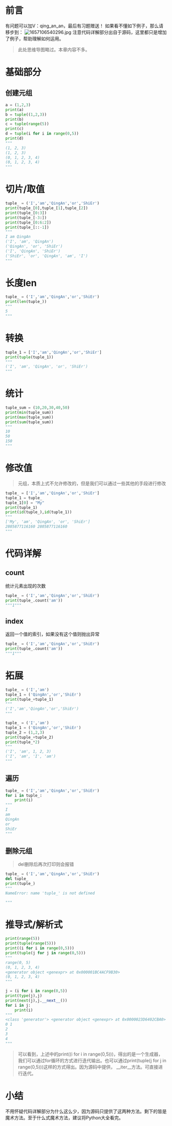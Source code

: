 # 前言
有问题可以加V：qing_an_an，最后有习题赠送！
如果看不懂如下例子，那么请移步到：
![1657106540296.jpg](https://cdn.nlark.com/yuque/0/2022/jpeg/25452484/1657106560610-b661c077-57c2-4333-a04b-be57b5a51b06.jpeg#clientId=u4d0176ef-f829-4&from=paste&height=152&id=dUjOd&name=1657106540296.jpg&originHeight=152&originWidth=151&originalType=binary&ratio=1&rotation=0&showTitle=false&size=20432&status=done&style=none&taskId=u42fce756-3cdf-4ee3-b17d-8df6e784146&title=&width=151)
注意代码详解部分出自于源码，这里都只是增加了例子，帮助理解如何运用。
> 此处思维导图略过。本章内容不多。

# 基础部分
## 创建元组
```python
a = (1,2,3)
print(a)
b = tuple((1,2,3))
print(b)
c = tuple(range(5))
print(c)
d = tuple(i for i in range(0,5))
print(d)
"""
(1, 2, 3)
(1, 2, 3)
(0, 1, 2, 3, 4)
(0, 1, 2, 3, 4)
"""
```
# 切片/取值
```python
tuple_ = ('I','am','QingAn','or','ShiEr')
print(tuple_[0],tuple_[1],tuple_[2])
print(tuple_[0:3])
print(tuple_[-3:])
print(tuple_[0:6:2])
print(tuple_[::-1])
"""
I am QingAn
('I', 'am', 'QingAn')
('QingAn', 'or', 'ShiEr')
('I', 'QingAn', 'ShiEr')
('ShiEr', 'or', 'QingAn', 'am', 'I')
"""
```
# 长度len
```python
tuple_ = ('I','am','QingAn','or','ShiEr')
print(len(tuple_))
"""
5
"""
```
# 转换
```python
tuple_1 = ['I','am','QingAn','or','ShiEr']
print(tuple(tuple_1))
"""
('I', 'am', 'QingAn', 'or', 'ShiEr')
"""
```
# 统计
```python
tuple_sum = (10,20,30,40,50)
print(min(tuple_sum))
print(max(tuple_sum))
print(sum(tuple_sum))
"""
10
50
150
"""
```
# 修改值
> 元组，本质上式不允许修改的，但是我们可以通过一些其他的手段进行修改

```python
tuple_ = ['I','am','QingAn','or','ShiEr']
tuple_1 = tuple_
tuple_1[0] = "My"
print(tuple_1)
print(id(tuple_),id(tuple_1))
"""
['My', 'am', 'QingAn', 'or', 'ShiEr']
2805877116160 2805877116160
"""
```
# 代码详解
## count
统计元素出现的次数
```python
tuple_ = ('I','am','QingAn','or','ShiEr')
print(tuple_.count('am'))
"""1"""
```
## index
返回一个值的索引，如果没有这个值则抛出异常
```python
tuple_ = ('I','am','QingAn','or','ShiEr')
print(tuple_.count('am'))
"""1"""
```
# 拓展
```python
tuple_ = ('I','am')
tuple_1 = ('QingAn','or','ShiEr')
print(tuple_+tuple_1)
"""
('I','am','QingAn','or','ShiEr')
"""
```
```python
tuple_ = ('I','am')
tuple_1 = ('QingAn','or','ShiEr')
tuple_2 = (1,2,3)
print(tuple_+tuple_2)
print(tuple_*2)
"""
('I', 'am', 1, 2, 3)
('I', 'am', 'I', 'am')
"""
```
## 遍历
```python
tuple_ = ('I','am','QingAn','or','ShiEr')
for i in tuple_:
    print(i)
"""
I
am
QingAn
or
ShiEr
"""
```
## 删除元组
> del删除后再次打印则会报错

```python
tuple_ = ('I','am','QingAn','or','ShiEr')
del tuple_
print(tuple_)
"""
NameError: name 'tuple_' is not defined

"""
```
# 推导式/解析式
```python
print(range(5))
print(tuple(range(5)))
print((i for i in range(0,5)))
print(tuple(j for j in range(0,5)))
"""
range(0, 5)
(0, 1, 2, 3, 4)
<generator object <genexpr> at 0x000001BC4ACF9B30>
(0, 1, 2, 3, 4)
"""
```
```python
j = (i for i in range(0,5))
print(type(j),j)
print(next(j),j.__next__())
for i in j:
    print(i)
"""
<class 'generator'> <generator object <genexpr> at 0x0000023D6402CBA0>
0 1
2
3
4
"""
```
> 可以看到，上述中的print((i for i in range(0,5)))，得出的是一个生成器，我们可以通过for循环的方式进行迭代输出。也可以通过print(tuple(j for j in range(0,5)))这样的方式得出。因为源码中提供， __iter__方法。可直接进行迭代。

# 小结
不用怀疑代码详解部分为什么这么少，因为源码只提供了这两种方法。剩下的皆是魔术方法。至于什么式魔术方法，建议将Python大全看完。
